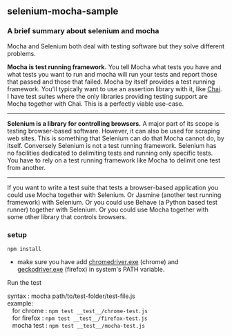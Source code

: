 ## selenium-mocha-sample

### A brief summary about selenium and mocha

Mocha and Selenium both deal with testing software but they solve different problems.

**Mocha is test running framework.** You tell Mocha what tests you have and what tests you want to run and mocha will run your tests and report those that passed and those that failed. Mocha by itself provides a test running framework. You'll typically want to use an assertion library with it, like [Chai](http://chaijs.com/api/assert/). I have test suites where the only libraries providing testing support are Mocha together with Chai. This is a perfectly viable use-case.

---

**Selenium is a library for controlling browsers.** A major part of its scope is testing browser-based software. However, it can also be used for scraping web sites. This is something that Selenium can do that Mocha cannot do, by itself. Conversely Selenium is not a test running framework. Selenium has no facilities dedicated to delimiting tests and running only specific tests. You have to rely on a test running framework like Mocha to delimit one test from another.

---

If you want to write a test suite that tests a browser-based application you could use Mocha together with Selenium. Or Jasmine (another test running framework) with Selenium. Or you could use Behave (a Python based test runner) together with Selenium. Or you could use Mocha together with some other library that controls browsers.

### setup

`npm install`

*   make sure you have add [chromedriver.exe](https://sites.google.com/a/chromium.org/chromedriver/downloads) (chrome) and [geckodriver.exe](https://github.com/mozilla/geckodriver/releases/download/v0.20.1/geckodriver-v0.20.1-win64.zip) (firefox) in system's PATH variable.

Run the test

syntax : mocha path/to/test-folder/test-file.js  
example:  
&nbsp;&nbsp;&nbsp;for chrome : `npm test __test__/chrome-test.js`  
&nbsp;&nbsp;&nbsp;for firefox : `npm test __test__/firefox-test.js`  
&nbsp;&nbsp;&nbsp;mocha test : `npm test __test__/mocha-test.js`
